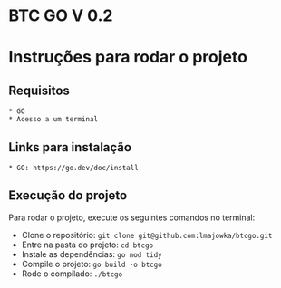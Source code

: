 # BTC GO V 0.2

# Instruções para rodar o projeto

## Requisitos
    * GO
    * Acesso a um terminal

## Links para instalação
    * GO: https://go.dev/doc/install

## Execução do projeto

Para rodar o projeto, execute os seguintes comandos no terminal:

 * Clone o repositório:
  ``` git clone git@github.com:lmajowka/btcgo.git ```
 * Entre na pasta do projeto:
  ``` cd btcgo ```
 * Instale as dependências:
 ``` go mod tidy ```
 * Compile o projeto:
 ``` go build -o btcgo ```
 * Rode o compilado:
 ``` ./btcgo ```